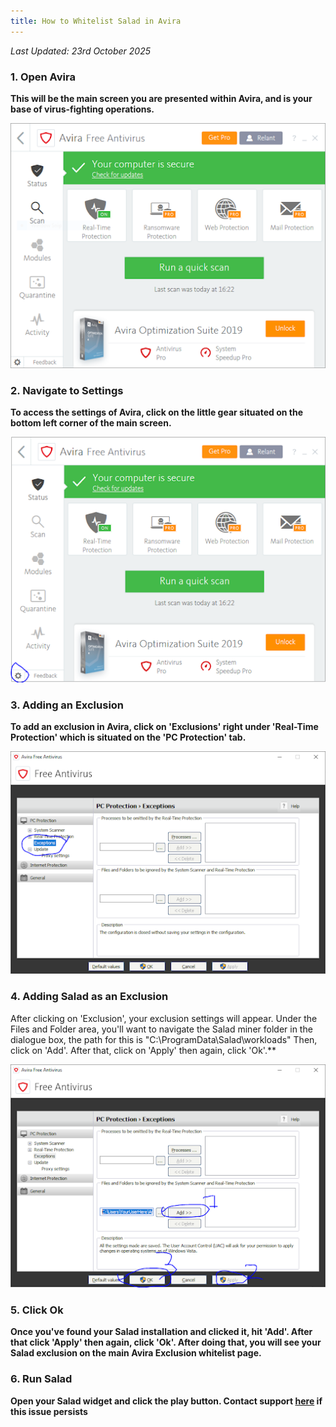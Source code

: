 ```yaml
---
title: How to Whitelist Salad in Avira
---
```


_Last Updated: 23rd October 2025_

### 1. Open Avira

**This will be the main screen you are presented within Avira, and is your base of virus-fighting operations.**

**![avira main page](../../../../content/images/troubleshooting/antivirus/how-to-whitelist-salad-in-avira-1.png)**

### 2. Navigate to Settings

**To access the settings of Avira, click on the little gear situated on the bottom left corner of the main screen.**

**![opening avira settings](../../../../content/images/troubleshooting/antivirus/how-to-whitelist-salad-in-avira-2.png)**

### 3. Adding an Exclusion

**To add an exclusion in Avira, click on 'Exclusions' right under 'Real-Time Protection' which is situated on the 'PC
Protection' tab.**

**![screenshot of adding an avira exclusion](../../../../content/images/troubleshooting/antivirus/how-to-whitelist-salad-in-avira-3.png)**

### 4. Adding Salad as an Exclusion

After clicking on 'Exclusion', your exclusion settings will appear. Under the Files and Folder area, you'll want to
navigate the Salad miner folder in the dialogue box, the path for this is "C:\\ProgramData\\Salad\\workloads" Then,
click on 'Add'. After that, click on 'Apply' then again, click 'Ok'.\*\*

**![adding Salad file path](../../../../content/images/troubleshooting/antivirus/how-to-whitelist-salad-in-avira-4.png)**

### 5. Click Ok

**Once you've found your Salad installation and clicked it, hit 'Add'. After that click 'Apply' then again, click 'Ok'.
After doing that, you will see your Salad exclusion on the main Avira Exclusion whitelist page.**

### 6. Run Salad

**Open your Salad widget and click the play button. Contact support [here](/contact) if this issue persists**

